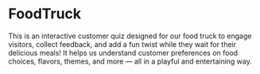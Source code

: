 # FoodTruck
This is an interactive customer quiz designed for our food truck to engage visitors, collect feedback, and add a fun twist while they wait for their delicious meals!  It helps us understand customer preferences on food choices, flavors, themes, and more — all in a playful and entertaining way.
